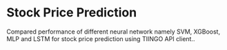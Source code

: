 # Stock Price Prediction
 Compared performance of different neural network namely SVM, XGBoost, MLP and LSTM for stock price prediction using TIINGO API client..
